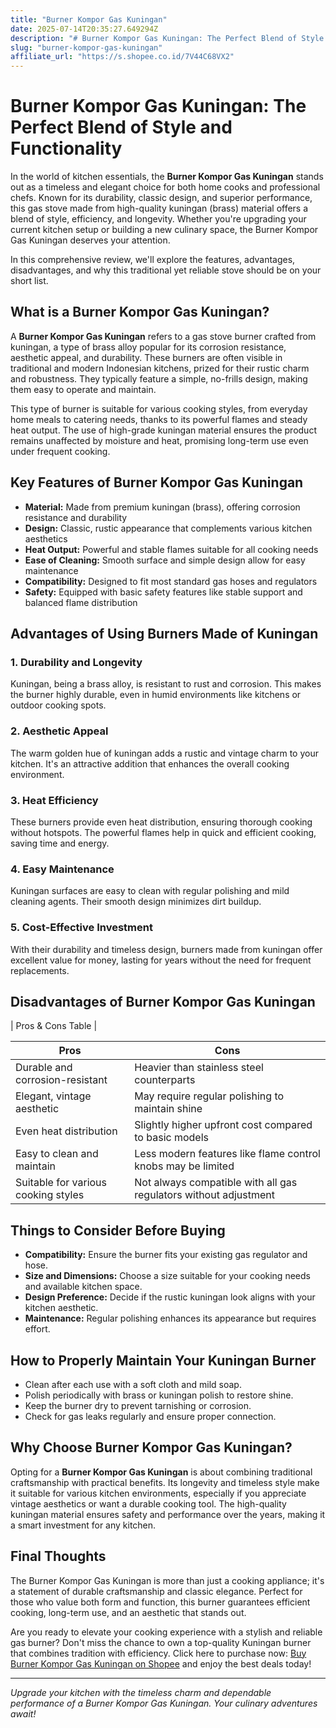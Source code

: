 ```yaml
---
title: "Burner Kompor Gas Kuningan"
date: 2025-07-14T20:35:27.649294Z
description: "# Burner Kompor Gas Kuningan: The Perfect Blend of Style and Functionality..."
slug: "burner-kompor-gas-kuningan"
affiliate_url: "https://s.shopee.co.id/7V44C68VX2"
---
```

# Burner Kompor Gas Kuningan: The Perfect Blend of Style and Functionality

In the world of kitchen essentials, the **Burner Kompor Gas Kuningan** stands out as a timeless and elegant choice for both home cooks and professional chefs. Known for its durability, classic design, and superior performance, this gas stove made from high-quality kuningan (brass) material offers a blend of style, efficiency, and longevity. Whether you're upgrading your current kitchen setup or building a new culinary space, the Burner Kompor Gas Kuningan deserves your attention.

In this comprehensive review, we'll explore the features, advantages, disadvantages, and why this traditional yet reliable stove should be on your short list.

## What is a Burner Kompor Gas Kuningan?

A **Burner Kompor Gas Kuningan** refers to a gas stove burner crafted from kuningan, a type of brass alloy popular for its corrosion resistance, aesthetic appeal, and durability. These burners are often visible in traditional and modern Indonesian kitchens, prized for their rustic charm and robustness. They typically feature a simple, no-frills design, making them easy to operate and maintain.

This type of burner is suitable for various cooking styles, from everyday home meals to catering needs, thanks to its powerful flames and steady heat output. The use of high-grade kuningan material ensures the product remains unaffected by moisture and heat, promising long-term use even under frequent cooking.

## Key Features of Burner Kompor Gas Kuningan

- **Material:** Made from premium kuningan (brass), offering corrosion resistance and durability
- **Design:** Classic, rustic appearance that complements various kitchen aesthetics
- **Heat Output:** Powerful and stable flames suitable for all cooking needs
- **Ease of Cleaning:** Smooth surface and simple design allow for easy maintenance
- **Compatibility:** Designed to fit most standard gas hoses and regulators
- **Safety:** Equipped with basic safety features like stable support and balanced flame distribution

## Advantages of Using Burners Made of Kuningan

### 1. Durability and Longevity
Kuningan, being a brass alloy, is resistant to rust and corrosion. This makes the burner highly durable, even in humid environments like kitchens or outdoor cooking spots.

### 2. Aesthetic Appeal
The warm golden hue of kuningan adds a rustic and vintage charm to your kitchen. It's an attractive addition that enhances the overall cooking environment.

### 3. Heat Efficiency
These burners provide even heat distribution, ensuring thorough cooking without hotspots. The powerful flames help in quick and efficient cooking, saving time and energy.

### 4. Easy Maintenance
Kuningan surfaces are easy to clean with regular polishing and mild cleaning agents. Their smooth design minimizes dirt buildup.

### 5. Cost-Effective Investment
With their durability and timeless design, burners made from kuningan offer excellent value for money, lasting for years without the need for frequent replacements.

## Disadvantages of Burner Kompor Gas Kuningan

| Pros & Cons Table |

| **Pros** | **Cons** |
|------------------------------|----------------------------------|
| Durable and corrosion-resistant | Heavier than stainless steel counterparts |
| Elegant, vintage aesthetic | May require regular polishing to maintain shine |
| Even heat distribution | Slightly higher upfront cost compared to basic models |
| Easy to clean and maintain | Less modern features like flame control knobs may be limited |
| Suitable for various cooking styles | Not always compatible with all gas regulators without adjustment |

## Things to Consider Before Buying

- **Compatibility:** Ensure the burner fits your existing gas regulator and hose.
- **Size and Dimensions:** Choose a size suitable for your cooking needs and available kitchen space.
- **Design Preference:** Decide if the rustic kuningan look aligns with your kitchen aesthetic.
- **Maintenance:** Regular polishing enhances its appearance but requires effort.

## How to Properly Maintain Your Kuningan Burner

- Clean after each use with a soft cloth and mild soap.
- Polish periodically with brass or kuningan polish to restore shine.
- Keep the burner dry to prevent tarnishing or corrosion.
- Check for gas leaks regularly and ensure proper connection.

## Why Choose Burner Kompor Gas Kuningan?

Opting for a **Burner Kompor Gas Kuningan** is about combining traditional craftsmanship with practical benefits. Its longevity and timeless style make it suitable for various kitchen environments, especially if you appreciate vintage aesthetics or want a durable cooking tool. The high-quality kuningan material ensures safety and performance over the years, making it a smart investment for any kitchen.

## Final Thoughts

The Burner Kompor Gas Kuningan is more than just a cooking appliance; it's a statement of durable craftsmanship and classic elegance. Perfect for those who value both form and function, this burner guarantees efficient cooking, long-term use, and an aesthetic that stands out.

Are you ready to elevate your cooking experience with a stylish and reliable gas burner? Don't miss the chance to own a top-quality Kuningan burner that combines tradition with efficiency. Click here to purchase now: [Buy Burner Kompor Gas Kuningan on Shopee](https://s.shopee.co.id/7V44C68VX2) and enjoy the best deals today!

---

*Upgrade your kitchen with the timeless charm and dependable performance of a Burner Kompor Gas Kuningan. Your culinary adventures await!*